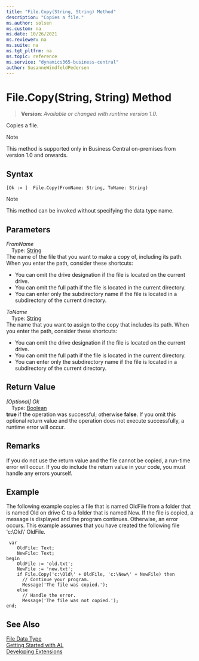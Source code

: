 ```yaml
---
title: "File.Copy(String, String) Method"
description: "Copies a file."
ms.author: solsen
ms.custom: na
ms.date: 10/26/2021
ms.reviewer: na
ms.suite: na
ms.tgt_pltfrm: na
ms.topic: reference
ms.service: "dynamics365-business-central"
author: SusanneWindfeldPedersen
---
```

[//]: # (START>DO_NOT_EDIT)
[//]: # (IMPORTANT:Do not edit any of the content between here and the END>DO_NOT_EDIT.)
[//]: # (Any modifications should be made in the .xml files in the ModernDev repo.)
# File.Copy(String, String) Method
> **Version**: _Available or changed with runtime version 1.0._

Copies a file.

> [!NOTE]
> This method is supported only in Business Central on-premises from version 1.0 and onwards.

## Syntax
```AL
[Ok := ]  File.Copy(FromName: String, ToName: String)
```
> [!NOTE]
> This method can be invoked without specifying the data type name.
## Parameters
*FromName*  
&emsp;Type: [String](../string/string-data-type.md)  
The name of the file that you want to make a copy of, including its path. When you enter the path, consider these shortcuts:
-   You can omit the drive designation if the file is located on the current drive.
-   You can omit the full path if the file is located in the current directory.
-   You can enter only the subdirectory name if the file is located in a subdirectory of the current directory.
          
*ToName*  
&emsp;Type: [String](../string/string-data-type.md)  
The name that you want to assign to the copy that includes its path. When you enter the path, consider these shortcuts:
-   You can omit the drive designation if the file is located on the current drive.
-   You can omit the full path if the file is located in the current directory.
-   You can enter only the subdirectory name if the file is located in a subdirectory of the current directory.
          


## Return Value
*[Optional] Ok*  
&emsp;Type: [Boolean](../boolean/boolean-data-type.md)  
**true** if the operation was successful; otherwise **false**.   If you omit this optional return value and the operation does not execute successfully, a runtime error will occur.  


[//]: # (IMPORTANT: END>DO_NOT_EDIT)

## Remarks

If you do not use the return value and the file cannot be copied, a run-time error will occur. If you do include the return value in your code, you must handle any errors yourself.  
  
## Example
 
The following example copies a file that is named OldFile from a folder that is named Old on drive C to a folder that is named New. If the file is copied, a message is displayed and the program continues. Otherwise, an error occurs. This example assumes that you have created the following file 'c:\\Old\\' OldFile.  

```al
 var
    OldFile: Text;
    NewFile: Text;
begin
    OldFile := 'old.txt';  
    NewFile := 'new.txt';  
    if File.Copy('c:\Old\' + OldFile, 'c:\New\' + NewFile) then  
      // Continue your program.  
      Message('The file was copied.');  
    else  
      // Handle the error.  
      Message('The file was not copied.');  
end;
```
  

## See Also
[File Data Type](file-data-type.md)  
[Getting Started with AL](../../devenv-get-started.md)  
[Developing Extensions](../../devenv-dev-overview.md)